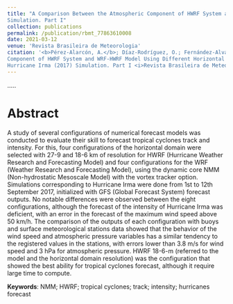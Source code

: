 ```yaml
---
title: "A Comparison Between the Atmospheric Component of HWRF System and WRF-HWRF Model Using Different Horizontal Resolutions in Hurricane Irma (2017)
Simulation. Part I"
collection: publications
permalink: /publication/rbmt_77863610008
date: 2021-03-12
venue: 'Revista Brasileira de Meteorologia'
citation: '<b>Pérez-Alarcón, A.</b>; Díaz-Rodríguez, O.; Fernández-Alvarez, J. C.; Pérez-Suárez, R.; Coll-Hidalgo, P. (2021). A Comparison Between the Atmospheric 
Component of HWRF System and WRF-HWRF Model Using Different Horizontal Resolutions in
Hurricane Irma (2017) Simulation. Part I <i>Revista Brasileira de Meteorologia</i>, ahead of print, doi:10.1590/0102-77863610008'
---
```


.....

# Abstract

A study of several configurations of numerical forecast models was conducted to evaluate their skill to forecast tropical cyclones track 
and intensity. For this, four configurations of the horizontal domain were selected with 27-9 and 18-6 km of resolution for HWRF (Hurricane 
Weather Research and Forecasting Model) and four configurations for the WRF (Weather Research and Forecasting Model), using the dynamic 
core NMM (Non-hydrostatic Mesoscale Model) with the vortex tracker option. Simulations corresponding to Hurricane Irma were done from 1st
to 12th September 2017, initialized with GFS (Global Forecast System) forecast outputs. No notable differences were observed between the 
eight configurations, although the forecast of the intensity of Hurricane Irma was deficient, with an error in the forecast of the maximum 
wind speed above 50 km/h. The comparison of the outputs of each configuration with buoys and surface meteorological stations data showed that
the behavior of the wind speed and atmospheric pressure variables has a similar tendency to the registered values in the stations, with errors
lower than 3.8 m/s for wind speed and 3 hPa for atmospheric pressure. HWRF 18-6-m (referred to the model and the horizontal domain resolution)
was the configuration that showed the best ability for tropical cyclones forecast, although it require large time to compute.

<b>Keywords</b>:  NMM; HWRF; tropical cyclones; track; intensity; hurricanes forecast
